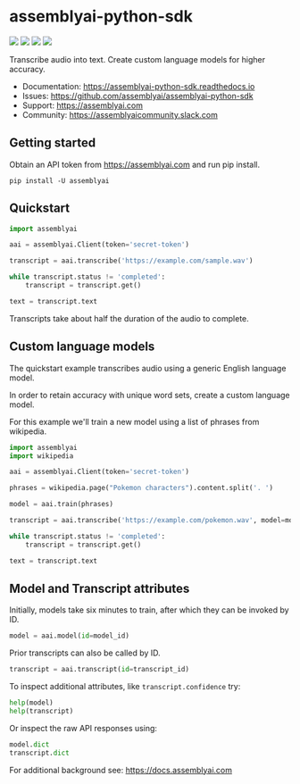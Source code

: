 # assemblyai-python-sdk

![](https://img.shields.io/pypi/v/assemblyai.svg)
![](https://img.shields.io/travis/AssemblyAI/assemblyai-python-sdk.svg)
![](https://readthedocs.org/projects/assemblyai-python-sdk/badge/?version=latest)
![](https://pyup.io/repos/github/AssemblyAI/assemblyai-python-sdk/shield.svg)

Transcribe audio into text. Create custom language models for higher accuracy.

- Documentation: https://assemblyai-python-sdk.readthedocs.io
- Issues: https://github.com/assemblyai/assemblyai-python-sdk
- Support: https://assemblyai.com
- Community: https://assemblyaicommunity.slack.com


## Getting started

Obtain an API token from https://assemblyai.com and run pip install.

```shell
pip install -U assemblyai
```

## Quickstart

```python
import assemblyai

aai = assemblyai.Client(token='secret-token')

transcript = aai.transcribe('https://example.com/sample.wav')

while transcript.status != 'completed':
    transcript = transcript.get()

text = transcript.text
```

Transcripts take about half the duration of the audio to complete.


## Custom language models

The quickstart example transcribes audio using a generic English language model.

In order to retain accuracy with unique word sets, create a custom language model.

For this example we'll train a new model using a list of phrases from wikipedia.

```python
import assemblyai
import wikipedia

aai = assemblyai.Client(token='secret-token')

phrases = wikipedia.page("Pokemon characters").content.split('. ')

model = aai.train(phrases)

transcript = aai.transcribe('https://example.com/pokemon.wav', model=model)

while transcript.status != 'completed':
    transcript = transcript.get()

text = transcript.text
```


## Model and Transcript attributes

Initially, models take six minutes to train, after which they can be invoked by ID.

```python
model = aai.model(id=model_id)
```

Prior transcripts can also be called by ID.

```python
transcript = aai.transcript(id=transcript_id)
```

To inspect additional attributes, like `transcript.confidence` try:

```Python
help(model)
help(transcript)
```

Or inspect the raw API responses using:

```Python
model.dict
transcript.dict
```

For additional background see: https://docs.assemblyai.com
